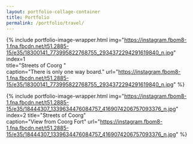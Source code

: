 ```yaml
---
layout: portfolio-collage-container
title: Portfolio
permalink: /portfolio/travel/
---
```


{% include portfolio-image-wrapper.html 
		img="https://instagram.fbom8-1.fna.fbcdn.net/t51.2885-15/e35/18300141_773995822768755_2934372294291619840_n.jpg"	
            index=1		
            title="Streets of Coorg "            
            caption="There is only one way board." 
            url="https://instagram.fbom8-1.fna.fbcdn.net/t51.2885-15/e35/18300141_773995822768755_2934372294291619840_n.jpg" %}

{% include portfolio-image-wrapper.html 
		img="https://instagram.fbom8-1.fna.fbcdn.net/t51.2885-15/e35/18444307_1339634476084757_4169074206757093376_n.jpg"
            index=2
            title="Streets of Coorg"            
            caption="View from Coorg Fort" 
			url="https://instagram.fbom8-1.fna.fbcdn.net/t51.2885-15/e35/18444307_1339634476084757_4169074206757093376_n.jpg" %}
